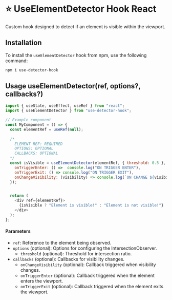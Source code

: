 # ⭐ UseElementDetector Hook React

Custom hook designed to detect if an element is visible within the viewport.

## Installation

To install the `useElementDetector` hook from npm, use the following command:

```bash
npm i use-detector-hook
```

## Usage useElementDetector(ref, options?, callbacks?)
```javascript
import { useState, useEffect, useRef } from "react";
import { useElementDetector } from "use-detector-hook";

// Example component
const MyComponent = () => {
  const elementRef = useRef(null);
  
  /*
    ELEMENT REF: REQUIRED
    OPTIONS: OPTIONAL
    CALLBACKS: OPTIONAL
  */
  const isVisible = useElementDetector(elementRef, { threshold: 0.5 }, {
    onTriggerEnter: () =>  console.log("ON TRIGGER ENTER"),
    onTriggerExit: () => console.log("ON TRIGGER EXIT"),
    onChangeVisibility: (visibility) => console.log(`ON CHANGE ${visibility}`)
  });


  return (
    <div ref={elementRef}>
      {isVisible ? "Element is visible!" : "Element is not visible!"}
    </div>
  );
};
```

#### Parameters

- `ref`: Reference to the element being observed.
- `options` (optional): Options for configuring the IntersectionObserver.
  - `threshold` (optional): Threshold for intersection ratio.
- `callbacks` (optional): Callbacks for visibility changes.
  - `onChangeVisibility` (optional): Callback triggered when visibility changes.
  - `onTriggerEnter` (optional): Callback triggered when the element enters the viewport.
  - `onTriggerExit` (optional): Callback triggered when the element exits the viewport.


